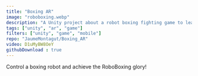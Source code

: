 ```yaml
---
title: "Boxing AR"
image: "roboboxing.webp"
description: "A Unity project about a robot boxing fighting game to learn about Augmented Reality"
tags: ["unity", "ar", "game"]
filters: ["unity", "game", "mobile"]
repo: "JaumeMontagut/Boxing_AR"
video: D1uMyBW8OeY
githubDownload : true
---
```

Control a boxing robot and achieve the RoboBoxing glory!